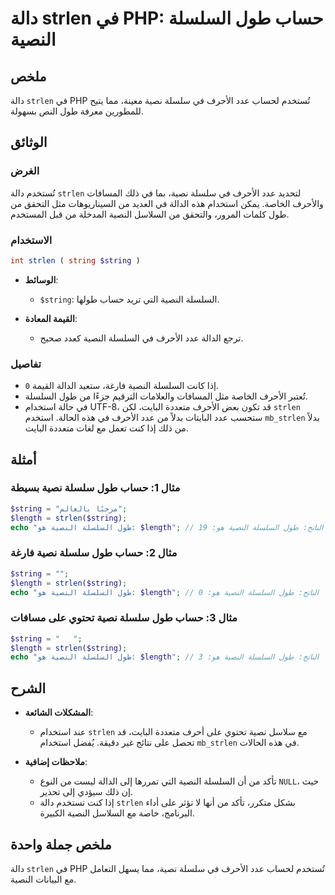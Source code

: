 <!--
Meta Description: # دالة strlen في PHP: حساب طول السلسلة النصية ## ملخص دالة `strlen` في PHP تُستخدم لحساب عدد الأحرف في سلسلة نصية معينة، مما يتيح للمطورين معرفة طول ا...
Meta Keywords: النصية, طول, السلسلة, strlen, string
-->

# دالة strlen في PHP: حساب طول السلسلة النصية

## ملخص
دالة `strlen` في PHP تُستخدم لحساب عدد الأحرف في سلسلة نصية معينة، مما يتيح للمطورين معرفة طول النص بسهولة.

## الوثائق
### الغرض
تُستخدم دالة `strlen` لتحديد عدد الأحرف في سلسلة نصية، بما في ذلك المسافات والأحرف الخاصة. يمكن استخدام هذه الدالة في العديد من السيناريوهات مثل التحقق من طول كلمات المرور، والتحقق من السلاسل النصية المدخلة من قبل المستخدم.

### الاستخدام
```php
int strlen ( string $string )
```
- **الوسائط**:
  - `$string`: السلسلة النصية التي تريد حساب طولها.
  
- **القيمة المعادة**:
  - ترجع الدالة عدد الأحرف في السلسلة النصية كعدد صحيح.

### تفاصيل
- إذا كانت السلسلة النصية فارغة، ستعيد الدالة القيمة `0`.
- تُعتبر الأحرف الخاصة مثل المسافات والعلامات الترقيم جزءًا من طول السلسلة.
- في حالة استخدام UTF-8، قد تكون بعض الأحرف متعددة البايت، لكن `strlen` ستحسب عدد البايتات بدلاً من عدد الأحرف في هذه الحالة. استخدم `mb_strlen` بدلاً من ذلك إذا كنت تعمل مع لغات متعددة البايت.

## أمثلة
### مثال 1: حساب طول سلسلة نصية بسيطة
```php
$string = "مرحبًا بالعالم";
$length = strlen($string);
echo "طول السلسلة النصية هو: $length"; // الناتج: طول السلسلة النصية هو: 19
```

### مثال 2: حساب طول سلسلة نصية فارغة
```php
$string = "";
$length = strlen($string);
echo "طول السلسلة النصية هو: $length"; // الناتج: طول السلسلة النصية هو: 0
```

### مثال 3: حساب طول سلسلة نصية تحتوي على مسافات
```php
$string = "   ";
$length = strlen($string);
echo "طول السلسلة النصية هو: $length"; // الناتج: طول السلسلة النصية هو: 3
```

## الشرح
- **المشكلات الشائعة**: 
  - عند استخدام `strlen` مع سلاسل نصية تحتوي على أحرف متعددة البايت، قد تحصل على نتائج غير دقيقة. يُفضل استخدام `mb_strlen` في هذه الحالات.
  
- **ملاحظات إضافية**:
  - تأكد من أن السلسلة النصية التي تمررها إلى الدالة ليست من النوع `NULL`، حيث إن ذلك سيؤدي إلى تحذير.
  - إذا كنت تستخدم دالة `strlen` بشكل متكرر، تأكد من أنها لا تؤثر على أداء البرنامج، خاصة مع السلاسل النصية الكبيرة.

## ملخص جملة واحدة
دالة `strlen` في PHP تُستخدم لحساب عدد الأحرف في سلسلة نصية، مما يسهل التعامل مع البيانات النصية.